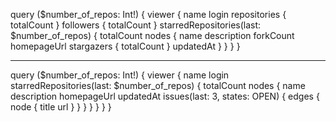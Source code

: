 query ($number_of_repos: Int!) {
  viewer {
    name
    login
    repositories {
      totalCount
    }
    followers {
      totalCount
    }
    starredRepositories(last: $number_of_repos) {
      totalCount
      nodes {
        name
        description
        forkCount
        homepageUrl
        stargazers {
          totalCount
        }
        updatedAt
      }
    }
  }
}



-----



query ($number_of_repos: Int!) {
  viewer {
    name
    login
    starredRepositories(last: $number_of_repos) {
      totalCount
      nodes {
        name
        description
        homepageUrl
        updatedAt
        issues(last: 3, states: OPEN) {
          edges {
            node {
              title
              url
            }
          }
        }
      }
    }
  }
}
